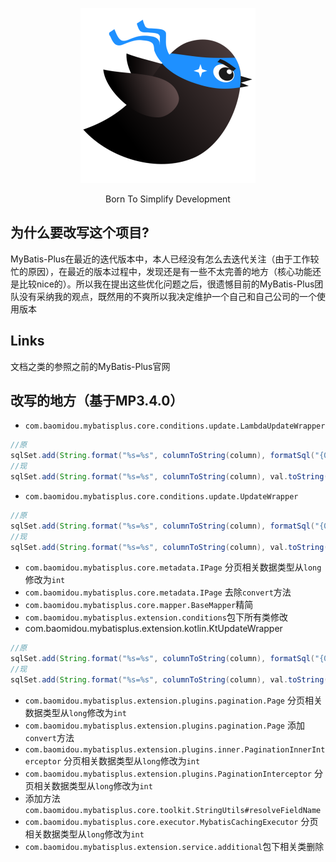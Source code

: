 <p align="center">
  <a href="https://github.com/baomidou/mybatis-plus">
   <img alt="Mybatis-Plus-Logo" src="https://raw.githubusercontent.com/baomidou/logo/master/mybatis-plus-logo-new-mini.png">
  </a>
</p>

<p align="center">
  Born To Simplify Development
</p>

## 为什么要改写这个项目?

MyBatis-Plus在最近的迭代版本中，本人已经没有怎么去迭代关注（由于工作较忙的原因），在最近的版本过程中，发现还是有一些不太完善的地方（核心功能还是比较nice的）。所以我在提出这些优化问题之后，很遗憾目前的MyBatis-Plus团队没有采纳我的观点，既然用的不爽所以我决定维护一个自己和自己公司的一个使用版本

## Links

文档之类的参照之前的MyBatis-Plus官网

## 改写的地方（基于MP3.4.0）

- `com.baomidou.mybatisplus.core.conditions.update.LambdaUpdateWrapper`

```java
//原
sqlSet.add(String.format("%s=%s", columnToString(column), formatSql("{0}", val)));
//现
sqlSet.add(String.format("%s=%s", columnToString(column), val.toString()));
```

- `com.baomidou.mybatisplus.core.conditions.update.UpdateWrapper`
```java
//原
sqlSet.add(String.format("%s=%s", columnToString(column), formatSql("{0}", val)));
//现
sqlSet.add(String.format("%s=%s", columnToString(column), val.toString()));
```
- `com.baomidou.mybatisplus.core.metadata.IPage` 分页相关数据类型从`long`修改为`int`
- `com.baomidou.mybatisplus.core.metadata.IPage` 去除`convert`方法
- `com.baomidou.mybatisplus.core.mapper.BaseMapper`精简
- `com.baomidou.mybatisplus.extension.conditions`包下所有类修改
- com.baomidou.mybatisplus.extension.kotlin.KtUpdateWrapper
```java
//原
sqlSet.add(String.format("%s=%s", columnToString(column), formatSql("{0}", val)));
//现
sqlSet.add(String.format("%s=%s", columnToString(column), val.toString()));
```
- `com.baomidou.mybatisplus.extension.plugins.pagination.Page` 分页相关数据类型从`long`修改为`int`
- `com.baomidou.mybatisplus.extension.plugins.pagination.Page` 添加`convert`方法
- `com.baomidou.mybatisplus.extension.plugins.inner.PaginationInnerInterceptor` 分页相关数据类型从`long`修改为`int`
- `com.baomidou.mybatisplus.extension.plugins.PaginationInterceptor` 分页相关数据类型从`long`修改为`int`
- 添加方法`com.baomidou.mybatisplus.core.toolkit.StringUtils#resolveFieldName`
- `com.baomidou.mybatisplus.core.executor.MybatisCachingExecutor` 分页相关数据类型从`long`修改为`int`
- `com.baomidou.mybatisplus.extension.service.additional`包下相关类删除
